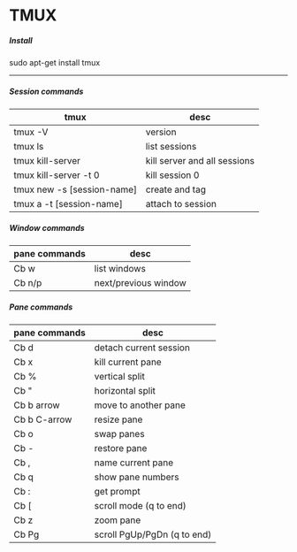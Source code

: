 # TMUX
##### Install
sudo apt-get install tmux

-----

##### Session commands
tmux | desc
-----|-----
tmux -V | version
tmux ls | list sessions
tmux kill-server | kill server and all sessions
tmux kill-server -t 0 | kill session 0
tmux new -s \[session-name\] | create and tag
tmux a -t \[session-name\] | attach to session


##### Window commands
pane commands | desc
--------------|-----
Cb w | list windows
Cb n/p | next/previous window



##### Pane commands
pane commands | desc
--------------|-----
Cb d | detach current session
Cb x | kill current pane
Cb % | vertical split
Cb " | horizontal split
Cb b arrow | move to another pane
Cb b C-arrow | resize pane
Cb o | swap panes
Cb - | restore pane
Cb , | name current pane
Cb q | show pane numbers
Cb : | get prompt
Cb [ | scroll mode (q to end)
Cb z | zoom pane
Cb Pg | scroll PgUp/PgDn (q to end)

